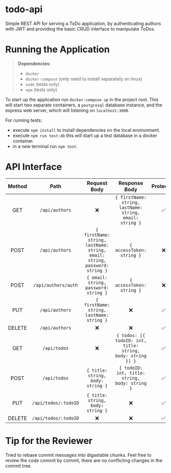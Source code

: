 # todo-api

Simple REST API for serving a ToDo application, by authenticating authors with JWT and providing the basic CRUD interface to manipulate ToDos.

# Running the Application

> **Dependencies**:
>
> - `docker`
> - `docker-compose` (only need to install separately on linux)
> - `node` (tests only)
> - `npm` (tests only)

To start up the application run `docker-compose up` in the project root.
This will start two separate containers, a `postgresql` database instance, and the express web server, which will listening on `localhost:3000`.

For running tests:

- execute `npm install` to install dependencies on the local environment.
- execute `npm run test:db` this will start up a test database in a docker container.
- in a new terminal run `npm test`.

# API Interface

| Method |         Path         |                                Request Body                                |                      Response Body                       | Protected |
| :----: | :------------------: | :------------------------------------------------------------------------: | :------------------------------------------------------: | :-------: |
|  GET   |    `/api/authors`    |                                     ❌                                     | `{ firstName: string, lastName: string, email: string }` |    ✅     |
|  POST  |    `/api/authors`    | `{ firstName: string, lastName: string, email: string, password: string }` |                `{ accessToken: string }`                 |    ❌     |
|  POST  | `/api/authors/auth`  |                   `{ email: string, password: string }`                    |                `{ accessToken: string }`                 |    ❌     |
|  PUT   |    `/api/authors`    |                 `{ firstName: string, lastName: string }`                  |                            ❌                            |    ✅     |
| DELETE |    `/api/authors`    |                                     ❌                                     |                            ❌                            |    ✅     |
|  GET   |     `/api/todos`     |                                     ❌                                     |      `{ todos: [{ todoID: int, title: string, body: string }] }`      |    ✅     |
|  POST  |     `/api/todos`     |                     `{ title: string, body: string }`                      |      `{ todoID: int, title: string, body: string }`      |    ✅     |
|  PUT   | `/api/todos/:todoID` |                     `{ title: string, body: string }`                      |                            ❌                            |    ✅     |
| DELETE | `/api/todos/:todoID` |                                     ❌                                     |                            ❌                            |    ✅     |

# Tip for the Reviewer

Tried to rebase commit messages into digastable chunks. Feel free to review the code commit by commit, there are no conflicting changes in the commit tree.
